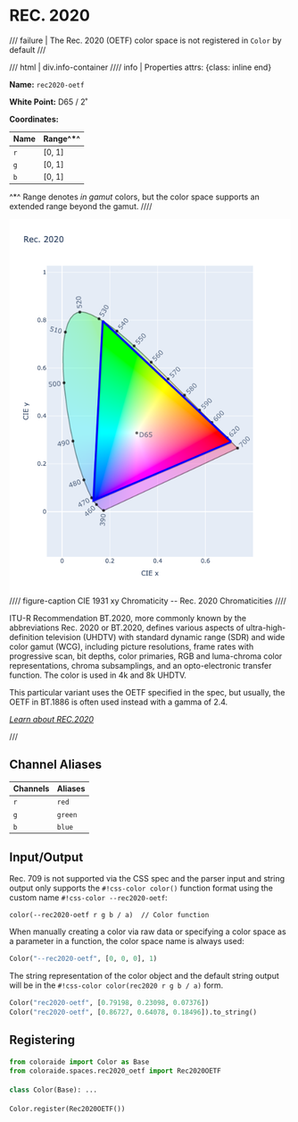 # REC. 2020

/// failure | The Rec. 2020 (OETF) color space is not registered in `Color` by default
///

/// html | div.info-container
//// info | Properties
    attrs: {class: inline end}

**Name:** `rec2020-oetf`

**White Point:** D65 / 2˚

**Coordinates:**

Name | Range^\*^
---- | -----
`r`  | [0, 1]
`g`  | [0, 1]
`b`  | [0, 1]

^\*^ Range denotes _in gamut_ colors, but the color space supports an extended range beyond the gamut.
////

![Rec. 2020](../images/rec2020.png)
//// figure-caption
CIE 1931 xy Chromaticity -- Rec. 2020 Chromaticities
////

ITU-R Recommendation BT.2020, more commonly known by the abbreviations Rec. 2020 or BT.2020, defines various aspects of
ultra-high-definition television (UHDTV) with standard dynamic range (SDR) and wide color gamut (WCG), including picture
resolutions, frame rates with progressive scan, bit depths, color primaries, RGB and luma-chroma color representations,
chroma subsamplings, and an opto-electronic transfer function. The color is used in 4k and 8k UHDTV.

This particular variant uses the OETF specified in the spec, but usually, the OETF in BT.1886 is often used instead with
a gamma of 2.4.

_[Learn about REC.2020](https://en.wikipedia.org/wiki/Rec._2020)_

///

## Channel Aliases

Channels | Aliases
-------- | -------
`r`      | `red`
`g`      | `green`
`b`      | `blue`

## Input/Output

Rec. 709 is not supported via the CSS spec and the parser input and string output only supports the
`#!css-color color()` function format using the custom name `#!css-color --rec2020-oetf`:

```css-color
color(--rec2020-oetf r g b / a)  // Color function
```

When manually creating a color via raw data or specifying a color space as a parameter in a function, the color
space name is always used:

```py
Color("--rec2020-oetf", [0, 0, 0], 1)
```

The string representation of the color object and the default string output will be in the
`#!css-color color(rec2020 r g b / a)` form.

```py play
Color("rec2020-oetf", [0.79198, 0.23098, 0.07376])
Color("rec2020-oetf", [0.86727, 0.64078, 0.18496]).to_string()
```

## Registering

```py
from coloraide import Color as Base
from coloraide.spaces.rec2020_oetf import Rec2020OETF

class Color(Base): ...

Color.register(Rec2020OETF())
```
